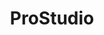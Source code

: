 ---
title: ProStudio
image: >-
  https://res.cloudinary.com/izitech/image/upload/c_scale,q_auto,w_1080/v1556054972/websites/ProStudio.webp
link: https://prostudiomoz.com/
---